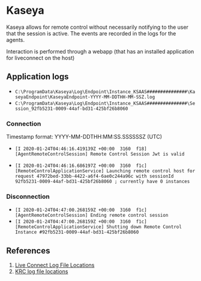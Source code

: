 # Kaseya

Kaseya allows for remote control without necessarily notifying to the user that the session is active.
The events are recorded in the logs for the agents.

Interaction is performed through a webapp (that has an installed application for liveconnect on the host)

## Application logs

* `C:\ProgramData\Kaseya\Log\Endpoint\Instance_KSAAS###############\KaseyaEndpoint\KaseyaEndpoint-YYYY-MM-DDTHH-MM-SSZ.log`
* `C:\ProgramData\Kaseya\Log\Endpoint\Instance_KSAAS###############\Session_92fb5231-0009-44af-bd31-425bf26b8060`

### Connection

Timestamp format: YYYY-MM-DDTHH:MM:SS.SSSSSSZ (UTC)

* `[I 2020-01-24T04:46:16.419139Z +00:00  3160  f18] [AgentRemoteControlSession] Remote Control Session Jwt is valid`

* `[I 2020-01-24T04:46:16.686197Z +00:00  3160  f1c] [RemoteControlApplicationService] Launching remote control host for request 47972bed-33bb-4422-a6f4-6ae0c244a96c with sessionId 92fb5231-0009-44af-bd31-425bf26b8060 ; currently have 0 instances`

### Disconnection

* `[I 2020-01-24T04:47:00.268159Z +00:00  3160  f1c] [AgentRemoteControlSession] Ending remote control session`
* `[I 2020-01-24T04:47:00.268159Z +00:00  3160  f1c] [RemoteControlApplicationService] Shutting down Remote Control Instance #92fb5231-0009-44af-bd31-425bf26b8060`

## References

1. [Live Connect Log File Locations](https://helpdesk.kaseya.com/hc/en-gb/articles/229009708-Live-Connect-Log-File-Locations)
1. [KRC log file locations](https://helpdesk.kaseya.com/hc/en-gb/articles/229012748-KRC-log-file-locations)
